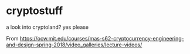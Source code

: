# cryptostuff
a look into cryptoland?  yes please

From https://ocw.mit.edu/courses/mas-s62-cryptocurrency-engineering-and-design-spring-2018/video_galleries/lecture-videos/

